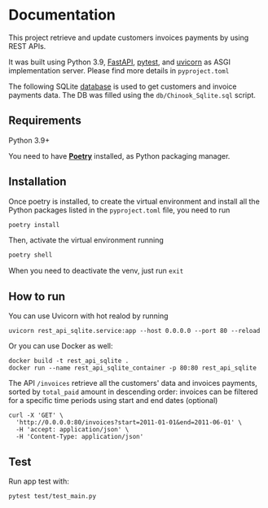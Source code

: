 # Documentation

This project retrieve and update customers invoices payments by using REST APIs.

It was built using Python 3.9, [FastAPI](https://fastapi.tiangolo.com/), [pytest](https://docs.pytest.org/en/7.0.x/), and [uvicorn](https://www.uvicorn.org/) as ASGI implementation server. Please find more details in `pyproject.toml`

The following SQLite [database](https://raw.githubusercontent.com/lerocha/chinook-database/master/ChinookDatabase/DataSources/Chinook_Sqlite.sql) is used to get customers and invoice payments data. The DB was filled using the `db/Chinook_Sqlite.sql` script.

## Requirements

Python 3.9+

You need to have [**Poetry**](https://python-poetry.org/docs/) installed, as Python packaging manager.

## Installation

Once poetry is installed, to create the virtual environment and install all the Python packages listed in the `pyproject.toml` file, you need to run

```bash
poetry install
```

Then, activate the virtual environment running

```bash
poetry shell
```

When you need to deactivate the venv, just run `exit`

## How to run

You can use Uvicorn with hot realod by running

```
uvicorn rest_api_sqlite.service:app --host 0.0.0.0 --port 80 --reload
```

Or you can use Docker as well:

```
docker build -t rest_api_sqlite .
docker run --name rest_api_sqlite_container -p 80:80 rest_api_sqlite
```

The API `/invoices` retrieve all the customers' data and invoices payments, sorted by `total_paid` amount in descending order: invoices can be filtered for a specific time periods using start and end dates (optional)

```
curl -X 'GET' \
  'http://0.0.0.0:80/invoices?start=2011-01-01&end=2011-06-01' \
  -H 'accept: application/json' \
  -H 'Content-Type: application/json'
```

## Test

Run app test with:

```
pytest test/test_main.py
```
